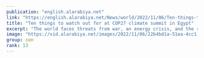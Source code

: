 ```yaml
---
publication: "english.alarabiya.net"
link: "https://english.alarabiya.net/News/world/2022/11/06/Ten-things-to-watch-out-for-at-COP27-climate-summit-in-Egypt"
title: "Ten things to watch out for at COP27 climate summit in Egypt"
excerpt: "The world faces threats from war, an energy crisis, and the risk of a global recession, but climate change is by no means a sleeper issue this year. Deadly"
image: "https://vid.alarabiya.net/images/2022/11/06/22b4bd1a-51ea-4cc1-b404-081886850046/22b4bd1a-51ea-4cc1-b404-081886850046_16x9_600x338.JPG"
group: con
rank: 13
---
```

